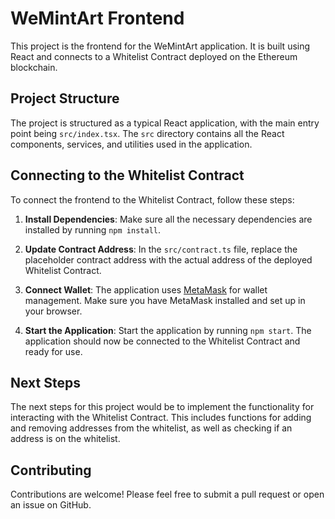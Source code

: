 # WeMintArt Frontend

This project is the frontend for the WeMintArt application. It is built using React and connects to a Whitelist Contract deployed on the Ethereum blockchain.

## Project Structure

The project is structured as a typical React application, with the main entry point being `src/index.tsx`. The `src` directory contains all the React components, services, and utilities used in the application.

## Connecting to the Whitelist Contract

To connect the frontend to the Whitelist Contract, follow these steps:

1. **Install Dependencies**: Make sure all the necessary dependencies are installed by running `npm install`.

2. **Update Contract Address**: In the `src/contract.ts` file, replace the placeholder contract address with the actual address of the deployed Whitelist Contract.

3. **Connect Wallet**: The application uses [MetaMask](https://metamask.io/) for wallet management. Make sure you have MetaMask installed and set up in your browser.

4. **Start the Application**: Start the application by running `npm start`. The application should now be connected to the Whitelist Contract and ready for use.

## Next Steps

The next steps for this project would be to implement the functionality for interacting with the Whitelist Contract. This includes functions for adding and removing addresses from the whitelist, as well as checking if an address is on the whitelist.

## Contributing

Contributions are welcome! Please feel free to submit a pull request or open an issue on GitHub.
